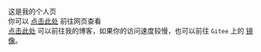 这是我的个人页  
你可以 [点击此处](https://chapubest.github.io) 前往网页查看  
[点击此处](https://chapubest.github.io/blog/) 可以前往我的博客，如果你的访问速度较慢，也可以前往 `Gitee` 上的 [镜像](http://chapu.gitee.io/blog/)。
